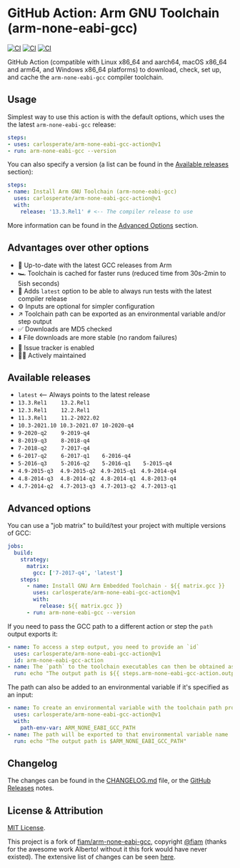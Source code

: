 # GitHub Action: Arm GNU Toolchain <br> (arm-none-eabi-gcc)

[![CI](https://github.com/carlosperate/arm-none-eabi-gcc-action/actions/workflows/test.yml/badge.svg)](https://github.com/carlosperate/arm-none-eabi-gcc-action/actions/workflows/test.yml) [![CI](https://github.com/carlosperate/arm-none-eabi-gcc-action/actions/workflows/test-all-releases.yml/badge.svg)](https://github.com/carlosperate/arm-none-eabi-gcc-action/actions/workflows/test-all-releases.yml) [![CI](https://github.com/carlosperate/arm-none-eabi-gcc-action/actions/workflows/check-urls.yml/badge.svg)](https://github.com/carlosperate/arm-none-eabi-gcc-action/actions/workflows/check-urls.yml)

GitHub Action (compatible with Linux x86_64 and aarch64, macOS x86_64
and arm64, and Windows x86_64 platforms) to download, check, set up,
and cache the `arm-none-eabi-gcc` compiler toolchain.


## Usage

Simplest way to use this action is with the default options, which uses the
the latest `arm-none-eabi-gcc` release:

```yaml
steps:
- uses: carlosperate/arm-none-eabi-gcc-action@v1
- run: arm-none-eabi-gcc --version
```

You can also specify a version (a list can be found in the
[Available releases](#available-releases) section):

```yaml
steps:
- name: Install Arm GNU Toolchain (arm-none-eabi-gcc)
  uses: carlosperate/arm-none-eabi-gcc-action@v1
  with:
    release: '13.3.Rel1' # <-- The compiler release to use
```

More information can be found in the [Advanced Options](#advanced-options)
section.


## Advantages over other options

- 🚀 Up-to-date with the latest GCC releases from Arm
- 🏎 Toolchain is cached for faster runs (reduced time from 30s-2min to 5ish seconds)
- 📅 Adds `latest` option to be able to always run tests with the latest compiler release
- ⚙️ Inputs are optional for simpler configuration
- ↗️ Toolchain path can be exported as an environmental variable and/or step output
- ✅ Downloads are MD5 checked
- ⬇️ File downloads are more stable (no random failures)
- 🐞 Issue tracker is enabled
- 🧑‍💻 Actively maintained


## Available releases

- `latest` <-- Always points to the latest release
- `13.3.Rel1` &nbsp;&nbsp;&nbsp;&nbsp;&nbsp;&nbsp; `13.2.Rel1`
- `12.3.Rel1` &nbsp;&nbsp;&nbsp;&nbsp;&nbsp;&nbsp; `12.2.Rel1`
- `11.3.Rel1` &nbsp;&nbsp;&nbsp;&nbsp;&nbsp;&nbsp; `11.2-2022.02`
- `10.3-2021.10` &nbsp;`10.3-2021.07` &nbsp;`10-2020-q4`
- `9-2020-q2` &nbsp;&nbsp;&nbsp;&nbsp;&nbsp;&nbsp; `9-2019-q4`
- `8-2019-q3` &nbsp;&nbsp;&nbsp;&nbsp;&nbsp;&nbsp; `8-2018-q4`
- `7-2018-q2` &nbsp;&nbsp;&nbsp;&nbsp;&nbsp;&nbsp; `7-2017-q4`
- `6-2017-q2` &nbsp;&nbsp;&nbsp;&nbsp;&nbsp;&nbsp; `6-2017-q1` &nbsp;&nbsp;&nbsp;&nbsp;&nbsp; `6-2016-q4`
- `5-2016-q3` &nbsp;&nbsp;&nbsp;&nbsp;&nbsp;&nbsp; `5-2016-q2` &nbsp;&nbsp;&nbsp;&nbsp;&nbsp; `5-2016-q1` &nbsp;&nbsp;&nbsp;&nbsp;&nbsp; `5-2015-q4`
- `4.9-2015-q3` &nbsp;&nbsp; `4.9-2015-q2` &nbsp; `4.9-2015-q1` &nbsp; `4.9-2014-q4`
- `4.8-2014-q3` &nbsp;&nbsp; `4.8-2014-q2` &nbsp; `4.8-2014-q1` &nbsp; `4.8-2013-q4`
- `4.7-2014-q2` &nbsp;&nbsp; `4.7-2013-q3` &nbsp; `4.7-2013-q2` &nbsp; `4.7-2013-q1`


## Advanced options

You can use a "job matrix" to build/test your project with multiple versions
of GCC:

```yaml
jobs:
  build:
    strategy:
      matrix:
        gcc: ['7-2017-q4', 'latest']
    steps:
      - name: Install GNU Arm Embedded Toolchain - ${{ matrix.gcc }}
        uses: carlosperate/arm-none-eabi-gcc-action@v1
        with:
          release: ${{ matrix.gcc }}
      - run: arm-none-eabi-gcc --version
```

If you need to pass the GCC path to a different action or step the `path`
output exports it:

```yaml
- name: To access a step output, you need to provide an `id`
  uses: carlosperate/arm-none-eabi-gcc-action@v1
  id: arm-none-eabi-gcc-action
- name: The `path` to the toolchain executables can then be obtained as an output
  run: echo "The output path is ${{ steps.arm-none-eabi-gcc-action.outputs.path }}"
```

The path can also be added to an environmental variable if it's specified as
an input:

```yaml
- name: To create an environmental variable with the toolchain path provide a name via the `path-env-var` input
  uses: carlosperate/arm-none-eabi-gcc-action@v1
  with:
    path-env-var: ARM_NONE_EABI_GCC_PATH
- name: The path will be exported to that environmental variable name
  run: echo "The output path is $ARM_NONE_EABI_GCC_PATH"
```


## Changelog

The changes can be found in the [CHANGELOG.md](https://github.com/carlosperate/arm-none-eabi-gcc-action/blob/main/CHANGELOG.md)
file, or the [GitHub Releases](https://github.com/carlosperate/arm-none-eabi-gcc-action/releases) notes.


## License & Attribution

[MIT License](LICENSE).

This project is a fork of [fiam/arm-none-eabi-gcc](https://github.com/fiam/arm-none-eabi-gcc),
copyright [@fiam](https://github.com/fiam) (thanks for the awesome work
Alberto! without it this fork would have never existed). The extensive list of
changes can be seen
[here](https://github.com/carlosperate/arm-none-eabi-gcc-action/compare/4cecd3f99905c1c296edf75f570b9e68993be22f...main).
